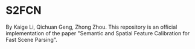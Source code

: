 # S2FCN
By Kaige Li, Qichuan Geng, Zhong Zhou. This repository is an official implementation of the paper "Semantic and Spatial Feature Calibration for Fast Scene Parsing".
